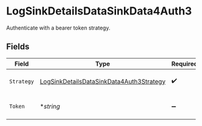 # LogSinkDetailsDataSinkData4Auth3

Authenticate with a bearer token strategy.


## Fields

| Field                                                                                                       | Type                                                                                                        | Required                                                                                                    | Description                                                                                                 | Example                                                                                                     |
| ----------------------------------------------------------------------------------------------------------- | ----------------------------------------------------------------------------------------------------------- | ----------------------------------------------------------------------------------------------------------- | ----------------------------------------------------------------------------------------------------------- | ----------------------------------------------------------------------------------------------------------- |
| `Strategy`                                                                                                  | [LogSinkDetailsDataSinkData4Auth3Strategy](../../models/shared/logsinkdetailsdatasinkdata4auth3strategy.md) | :heavy_check_mark:                                                                                          | Bearer token authentication strategy.                                                                       | bearer                                                                                                      |
| `Token`                                                                                                     | **string*                                                                                                   | :heavy_minus_sign:                                                                                          | Token for bearer token authentication.                                                                      | my-token                                                                                                    |